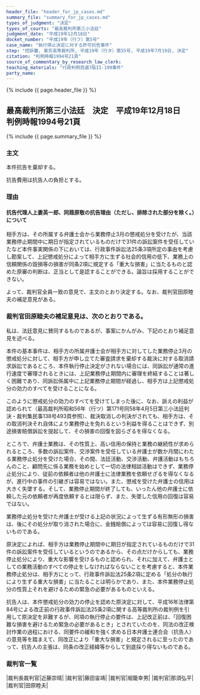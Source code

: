 ```yaml
---
header_file: "header_for_jp_cases.md"
summary_file: "summary_for_jp_cases.md"
types_of_judgment: "決定"
types_of_courts: "最高裁判所第三小法廷"
judgment_date: "平成19年12月18日"
docket_number: "平成19年（行フ）第5号"
case_name: "執行停止決定に対する許可抗告事件"
step: "控訴審, 東京高等裁判所, 平成19年（行タ）第55号, 平成19年7月19日, 決定"
citation: "判例時報1994号21頁"
source_of_commentary_by_research_law_clerk:
teaching_materials: "行政判例百選7版II-199事件"
party_name:
---
```


{% include {{ page.header_file }}  %}

## 最高裁判所第三小法廷　決定　平成19年12月18日　判例時報1994号21頁

{% include {{ page.summary_file }}  %}










### 主文



本件抗告を棄却する。

抗告費用は抗告人の負担とする。





### 理由



#### 抗告代理人上妻英一郎、同葭原敬の抗告理由（ただし、排除された部分を除く。）について

相手方は、その所属する弁護士会から業務停止3月の懲戒処分を受けたが、当該業務停止期間中に期日が指定されているものだけで31件の訴訟案件を受任していたなど本件事実関係の下においては、行政事件訴訟法25条3項所定の事由を考慮し勘案して、上記懲戒処分によって相手方に生ずる社会的信用の低下、業務上の信頼関係の毀損等の損害が同条2項に規定する「重大な損害」に当たるものと認めた原審の判断は、正当として是認することができる。論旨は採用することができない。

よって、裁判官全員一致の意見で、主文のとおり決定する。なお、裁判官田原睦夫の補足意見がある。

### 裁判官田原睦夫の補足意見は、次のとおりである。

私は、法廷意見に賛同するものであるが、事案にかんがみ、下記のとおり補足意見を述べる。

本件の基本事件は、相手方の所属弁護士会が相手方に対してした業務停止3月の懲戒処分に対して、相手方が申し立てた審査請求を棄却する裁決に対する取消請求訴訟であるところ、本件執行停止決定がされない場合には、同訴訟が通常の進行速度で審理されるときには、上記業務停止期間内に審理を終結することは著しく困難であり、同訴訟係属中に上記業務停止期間が経過し、相手方は上記懲戒処分の効力のすべてを受けることになる。

このように懲戒処分の効力のすべてを受けてしまった後に、なお、訴えの利益が認められて（最高裁判所昭和56年（行ツ）第171号同58年4月5日第三小法廷判決・裁判集民事138号493頁参照）、裁決取消しの判決がされても、相手方は、その取消判決それ自体により業務停止を免れるという利益を得ることはできず、別途損害賠償訴訟を提起して、その損害の回復を図らざるを得なくなる。

ところで、弁護士業務は、その性質上、高い信用の保持と業務の継続性が求められるところ、多数の訴訟案件、交渉案件を受任している弁護士が数か月間にわたる業務停止処分を受けた場合、その間、法廷活動、交渉活動、弁護活動はもちろんのこと、顧問先に係る業務を始めとして一切の法律相談活動はできず、業務停止処分により、従前の依頼者は他の弁護士に法律業務を依頼せざるを得なくなるが、進行中の事件の引継ぎは容易ではない。また、懲戒を受けた弁護士の信用は大きく失墜する。そして、業務停止期間が終了しても、いったん他の弁護士に依頼した元の依頼者が再度依頼するとは限らず、また、失墜した信用の回復は容易ではない。

業務停止処分を受けた弁護士が受ける上記の状況によって生ずる有形無形の損害は、後にその処分が取り消された場合に、金銭賠償によっては容易に回復し得ないものである。



原決定によれば、相手方は業務停止期間中に期日が指定されているものだけで31件の訴訟案件を受任しているというのであるから、その点だけからしても、業務停止処分により、重大な影響を受けるものと認められ、それに加えて、弁護士としての業務活動のすべての停止をしなければならないことを考慮すると、本件業務停止処分は、相手方にとって、行政事件訴訟法25条2項に定める「処分の執行により生ずる重大な損害」に当たることは明らかであり、また、本件業務停止処分の性質上それを避けるための緊急の必要があるものといえる。

抗告人は、本件懲戒処分の効力の停止を認めた原決定に対して、平成16年法律第84号による改正前の行政事件訴訟法25条2項に関する高等裁判所の裁判例を引用して原決定を非難するが、同項の執行停止の要件は、上記改正前は、「回復困難な損害を避けるため緊急の必要があるとき」とされていたのを、同法の改正検討作業の過程における、同要件の緩和を強く求める日本弁護士連合会（抗告人）の意見等を踏まえて、同改正により「重大な損害」と規定されるに至ったのであって、抗告人の主張は、同条の改正経緯等からして到底採り得ないものである。

### 裁判官一覧

|裁判長裁判官|近藤崇晴|
|裁判官|藤田宙靖|
|裁判官|堀籠幸男|
|裁判官|那須弘平|
|裁判官|田原睦夫|





